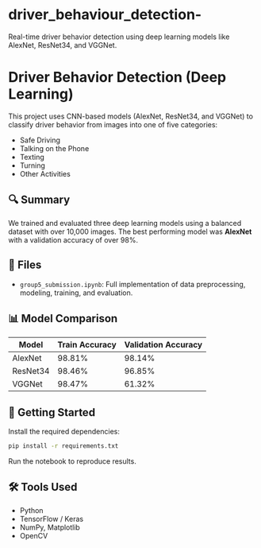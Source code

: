 # driver_behaviour_detection-
Real-time driver behavior detection using deep learning models like AlexNet, ResNet34, and VGGNet.
# Driver Behavior Detection (Deep Learning)

This project uses CNN-based models (AlexNet, ResNet34, and VGGNet) to classify driver behavior from images into one of five categories:
- Safe Driving
- Talking on the Phone
- Texting
- Turning
- Other Activities

## 🔍 Summary
We trained and evaluated three deep learning models using a balanced dataset with over 10,000 images. The best performing model was **AlexNet** with a validation accuracy of over 98%.

## 📁 Files
- `group5_submission.ipynb`: Full implementation of data preprocessing, modeling, training, and evaluation.

## 📊 Model Comparison
| Model    | Train Accuracy | Validation Accuracy |
|----------|----------------|---------------------|
| AlexNet  | 98.81%         | 98.14%              |
| ResNet34 | 98.46%         | 96.85%              |
| VGGNet   | 98.47%         | 61.32%              |

## 🚀 Getting Started
Install the required dependencies:

```bash
pip install -r requirements.txt
```

Run the notebook to reproduce results.

## 🛠 Tools Used
- Python
- TensorFlow / Keras
- NumPy, Matplotlib
- OpenCV
